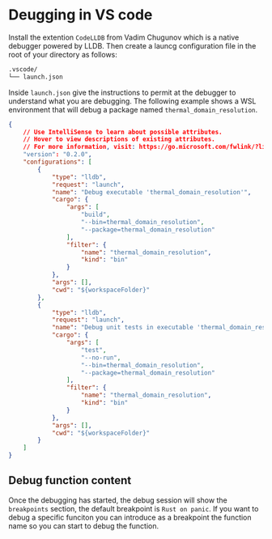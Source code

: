 # Deugging in VS code

Install the extention ```CodeLLDB``` from Vadim Chugunov which is a native debugger powered by LLDB.
Then create a launcg configuration file in the  root of your directory as follows:
```sh
.vscode/
└── launch.json
```
Inside ```launch.json``` give the instructions to permit at the debugger to understand what you are debugging. The following example shows
a WSL environment that will debug a package named ```thermal_domain_resolution```.

```json
{
    // Use IntelliSense to learn about possible attributes.
    // Hover to view descriptions of existing attributes.
    // For more information, visit: https://go.microsoft.com/fwlink/?linkid=830387
    "version": "0.2.0",
    "configurations": [
        {
            "type": "lldb",
            "request": "launch",
            "name": "Debug executable 'thermal_domain_resolution'",
            "cargo": {
                "args": [
                    "build",
                    "--bin=thermal_domain_resolution",
                    "--package=thermal_domain_resolution"
                ],
                "filter": {
                    "name": "thermal_domain_resolution",
                    "kind": "bin"
                }
            },
            "args": [],
            "cwd": "${workspaceFolder}"
        },
        {
            "type": "lldb",
            "request": "launch",
            "name": "Debug unit tests in executable 'thermal_domain_resolution'",
            "cargo": {
                "args": [
                    "test",
                    "--no-run",
                    "--bin=thermal_domain_resolution",
                    "--package=thermal_domain_resolution"
                ],
                "filter": {
                    "name": "thermal_domain_resolution",
                    "kind": "bin"
                }
            },
            "args": [],
            "cwd": "${workspaceFolder}"
        }
    ]
}
```
## Debug function content 

Once the debugging has started, the debug session will show the ```breakpoints``` section, 
the default breakpoint is ```Rust on panic```. If you want to debug a specific funciton 
you can introduce as a breakpoint the function name so you can start to debug the function.
